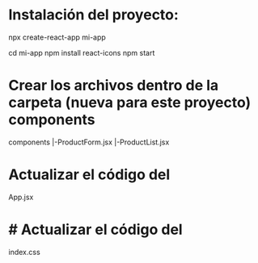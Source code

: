 # Instalación del proyecto:
npx create-react-app mi-app

cd mi-app
npm install react-icons
npm start

# Crear los archivos dentro de la carpeta (nueva para este proyecto) components
components
         |-ProductForm.jsx
         |-ProductList.jsx  

# Actualizar el código del 
App.jsx

# # Actualizar el código del 
index.css 

